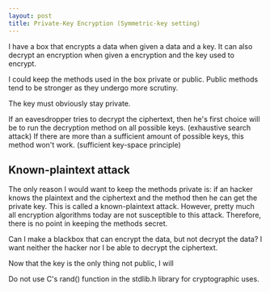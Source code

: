 ```yaml
---
layout: post
title: Private-Key Encryption (Symmetric-key setting)
---
```

I have a box that encrypts a data when given a data and a key. It can also decrypt an encryption when given a encryption and the key used to encrypt.

I could keep the methods used in the box private or public. Public methods tend to be stronger as they undergo more scrutiny.

The key must obviously stay private.

If an eavesdropper tries to decrypt the ciphertext, then he's first choice will be to  run the decryption method on all possible keys. (exhaustive search attack) If there are more than a sufficient amount of possible keys, this method won't work. (sufficient key-space principle)

## Known-plaintext attack
The only reason I would want to keep the methods private is: if an hacker knows the plaintext and the ciphertext and the method then he can get the private key. This is called a known-plaintext attack. However, pretty much all encryption algorithms today are not susceptible to this attack. Therefore, there is no point in keeping the methods secret.

Can I make a blackbox that can encrypt the data, but not decrypt the data? I want neither the hacker nor I be able to decrypt the ciphertext. 

Now that the key is the only thing not public, I will

Do not use C's rand() function in the stdlib.h library for cryptographic uses.
<!--stackedit_data:
eyJoaXN0b3J5IjpbMTM2MDA4MTY4LC0xMDc3MDEwNTI5LC0xOD
cyOTQyOTYxLC0xNjE3Nzg4NDkwLC0xMDA3NjEyODEzLDE3Njc5
MTAxMTUsMTMzNDQ3NjIyMSwtMjAxMzYwMzg5Miw1MzY5OTgzOD
RdfQ==
-->